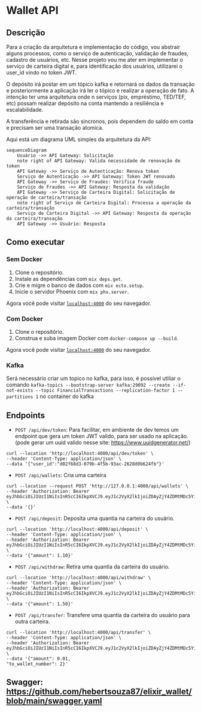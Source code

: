 # Wallet API

## Descrição

Para a criação da arquitetura e implementação do código, vou abstrair alguns processos, como o serviço de autenticação, validação de fraudes, cadastro de usuários, etc. Nesse projeto vou me ater em implementar o serviço de carteira digital e, para identificação dos usuários, utilizarei o user_id vindo no token JWT.

O depósito irá postar em um tópico kafka e retornará os dados da transação e posteriormente a aplicação irá ler o tópico e realizar a operação de fato. A intenção ter uma arquitetura onde n serviços (pix, empréstimo, TED/TEF, etc) possam realizar depósito na conta mantendo a resiliência e escalabilidade.

A transferência e retirada são sincronos, pois dependem do saldo em conta e precisam ser uma transação atomica.

Aqui está um diagrama UML simples da arquitetura da API:

```mermaid
sequenceDiagram
    Usuário ->> API Gateway: Solicitação
    note right of API Gateway: Valida necessidade de renovação de token
    API Gateway ->> Serviço de Autenticação: Renova token
    Serviço de Autenticação ->> API Gateway: Token JWT renovado
    API Gateway ->> Serviço de Fraudes: Verifica fraude
    Serviço de Fraudes ->> API Gateway: Resposta da validação
    API Gateway ->> Serviço de Carteira Digital: Solicitação de operação de carteira/transação
    note right of Serviço de Carteira Digital: Processa a operação da carteira/transação
    Serviço de Carteira Digital ->> API Gateway: Resposta da operação da carteira/transação
    API Gateway ->> Usuário: Resposta

```

## Como executar

### Sem Docker

1. Clone o repositório.
2. Instale as dependências com `mix deps.get`.
3. Crie e migre o banco de dados com `mix ecto.setup`.
4. Inicie o servidor Phoenix com `mix phx.server`.

Agora você pode visitar [`localhost:4000`](http://localhost:4000) do seu navegador.

### Com Docker

1. Clone o repositório.
2. Construa e suba imagem Docker com `docker-compose up --build`.

Agora você pode visitar [`localhost:4000`](http://localhost:4000) do seu navegador.


### Kafka

Será necessário criar um topico no kafka, para isso, é possível utiliar o comando 
`kafka-topics --bootstrap-server kafka:29092 --create --if-not-exists --topic FinancialTransactions --replication-factor 1 --partitions 1` no container do kafka


## Endpoints

- `POST /api/dev/token`: 
Para facilitar, em ambiente de dev temos um endpoint que gera um token JWT valido, para ser usado na aplicação. (pode gerar um uuid valido nesse site: https://www.uuidgenerator.net/)

```
curl --location 'http://localhost:4000/api/dev/token' \
--header 'Content-Type: application/json' \
--data '{"user_id":"d02f68d3-079b-4f5b-93ac-2628d0b624fb"}'
```
- `POST /api/wallets`: Cria uma carteira
```
curl --location --request POST 'http://127.0.0.1:4000/api/wallets' \
--header 'Authorization: Bearer eyJhbGciOiJIUzI1NiIsInR5cCI6IkpXVCJ9.eyJ1c2VyX2lkIjoiZDAyZjY4ZDMtMDc5Yi00ZjViLTkzYWMtMjYyOGQwYjYyNGZiIn0.21XAlWktFy93r2VrOdBlslnKpc78D6mJgF0mgUzBbPg' \
--data '{}'
```
- `POST /api/deposit`: Deposita uma quantia na carteira do usuário.
```
curl --location 'http://localhost:4000/api/deposit' \
--header 'Content-Type: application/json' \
--header 'Authorization: Bearer eyJhbGciOiJIUzI1NiIsInR5cCI6IkpXVCJ9.eyJ1c2VyX2lkIjoiZDAyZjY4ZDMtMDc5Yi00ZjViLTkzYWMtMjYyOGQwYjYyNGZiIn0.21XAlWktFy93r2VrOdBlslnKpc78D6mJgF0mgUzBbPg' \
--data '{"amount": 1.10}'
```

- `POST /api/withdraw`: Retira uma quantia da carteira do usuário.
```
curl --location 'http://localhost:4000/api/withdraw' \
--header 'Content-Type: application/json' \
--header 'Authorization: Bearer eyJhbGciOiJIUzI1NiIsInR5cCI6IkpXVCJ9.eyJ1c2VyX2lkIjoiZDAyZjY4ZDMtMDc5Yi00ZjViLTkzYWMtMjYyOGQwYjYyNGZiIn0.21XAlWktFy93r2VrOdBlslnKpc78D6mJgF0mgUzBbPg' \
--data '{"amount": 1.50}'
```
- `POST /api/transfer`: Transfere uma quantia da carteira do usuário para outra carteira.
```
curl --location 'http://localhost:4000/api/transfer' \
--header 'Content-Type: application/json' \
--header 'Authorization: Bearer eyJhbGciOiJIUzI1NiIsInR5cCI6IkpXVCJ9.eyJ1c2VyX2lkIjoiZDAyZjY4ZDMtMDc5Yi00ZjViLTkzYWMtMjYyOGQwYjYyNGZiIn0.21XAlWktFy93r2VrOdBlslnKpc78D6mJgF0mgUzBbPg' \
--data '{"amount": 0.01,
"to_wallet_number": 2}'
```

## Swagger: https://github.com/hebertsouza87/elixir_wallet/blob/main/swagger.yaml
